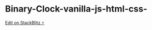 # Binary-Clock-vanilla-js-html-css-

[Edit on StackBlitz ⚡️](https://stackblitz.com/edit/web-platform-7xck3p)
